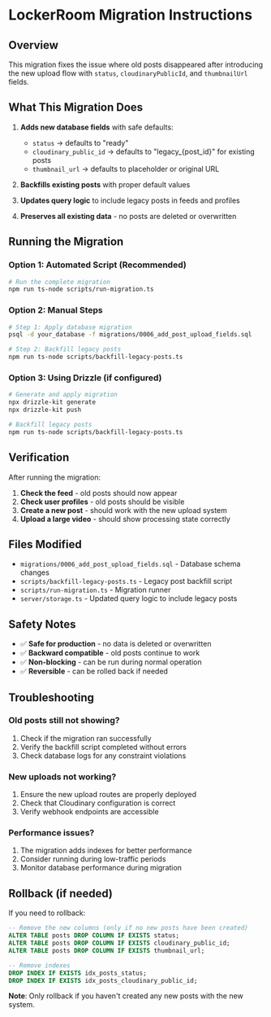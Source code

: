 # LockerRoom Migration Instructions

## Overview
This migration fixes the issue where old posts disappeared after introducing the new upload flow with `status`, `cloudinaryPublicId`, and `thumbnailUrl` fields.

## What This Migration Does

1. **Adds new database fields** with safe defaults:
   - `status` → defaults to "ready"
   - `cloudinary_public_id` → defaults to "legacy_{post_id}" for existing posts
   - `thumbnail_url` → defaults to placeholder or original URL

2. **Backfills existing posts** with proper default values
3. **Updates query logic** to include legacy posts in feeds and profiles
4. **Preserves all existing data** - no posts are deleted or overwritten

## Running the Migration

### Option 1: Automated Script (Recommended)
```bash
# Run the complete migration
npm run ts-node scripts/run-migration.ts
```

### Option 2: Manual Steps
```bash
# Step 1: Apply database migration
psql -d your_database -f migrations/0006_add_post_upload_fields.sql

# Step 2: Backfill legacy posts
npm run ts-node scripts/backfill-legacy-posts.ts
```

### Option 3: Using Drizzle (if configured)
```bash
# Generate and apply migration
npx drizzle-kit generate
npx drizzle-kit push

# Backfill legacy posts
npm run ts-node scripts/backfill-legacy-posts.ts
```

## Verification

After running the migration:

1. **Check the feed** - old posts should now appear
2. **Check user profiles** - old posts should be visible
3. **Create a new post** - should work with the new upload system
4. **Upload a large video** - should show processing state correctly

## Files Modified

- `migrations/0006_add_post_upload_fields.sql` - Database schema changes
- `scripts/backfill-legacy-posts.ts` - Legacy post backfill script
- `scripts/run-migration.ts` - Migration runner
- `server/storage.ts` - Updated query logic to include legacy posts

## Safety Notes

- ✅ **Safe for production** - no data is deleted or overwritten
- ✅ **Backward compatible** - old posts continue to work
- ✅ **Non-blocking** - can be run during normal operation
- ✅ **Reversible** - can be rolled back if needed

## Troubleshooting

### Old posts still not showing?
1. Check if the migration ran successfully
2. Verify the backfill script completed without errors
3. Check database logs for any constraint violations

### New uploads not working?
1. Ensure the new upload routes are properly deployed
2. Check that Cloudinary configuration is correct
3. Verify webhook endpoints are accessible

### Performance issues?
1. The migration adds indexes for better performance
2. Consider running during low-traffic periods
3. Monitor database performance during migration

## Rollback (if needed)

If you need to rollback:

```sql
-- Remove the new columns (only if no new posts have been created)
ALTER TABLE posts DROP COLUMN IF EXISTS status;
ALTER TABLE posts DROP COLUMN IF EXISTS cloudinary_public_id;
ALTER TABLE posts DROP COLUMN IF EXISTS thumbnail_url;

-- Remove indexes
DROP INDEX IF EXISTS idx_posts_status;
DROP INDEX IF EXISTS idx_posts_cloudinary_public_id;
```

**Note**: Only rollback if you haven't created any new posts with the new system.
